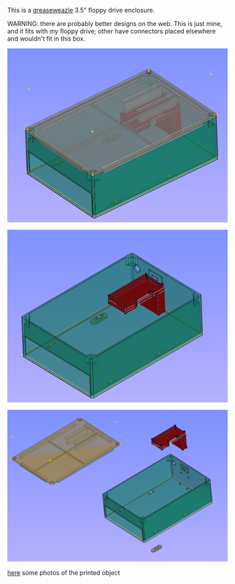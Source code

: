 This is a [greaseweazle](https://github.com/keirf/greaseweazle) 3.5" floppy drive enclosure.

WARNING: there are probably better designs on the web. This is just mine, and it fits with my floppy drive; other have connectors placed elsewhere and wouldn't fit in this box.

![closed](closed.png)

![opened](opened.png)

![parts](parts.png)

[here](./photos) some photos of the printed object
